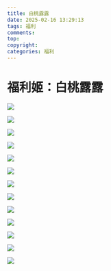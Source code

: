 ```yaml
---
title: 白桃露露
date: 2025-02-16 13:29:13
tags: 福利
comments: 
top:
copyright:
categories: 福利
---
```


#  福利姬：白桃露露

![](https://jsd.cdn.zzko.cn/gh/XD06/picx-images-hosting@master/sex/1739683035808.9kgb1pxbrn.jpg)

![](https://jsd.cdn.zzko.cn/gh/XD06/picx-images-hosting@master/sex/1739683013678.4ub23b5pe9.jpg)

![](https://jsd.cdn.zzko.cn/gh/XD06/picx-images-hosting@master/sex/1739682983165.45t4we30s.jpg)

![](https://jsd.cdn.zzko.cn/gh/XD06/picx-images-hosting@master/sex/1739683002671.2rv9f974cu.jpg)

![](https://jsd.cdn.zzko.cn/gh/XD06/picx-images-hosting@master/sex/1739683049094.60udbwulzq.jpg)

![](https://jsd.cdn.zzko.cn/gh/XD06/picx-images-hosting@master/sex/112487101153303.58hhu6e09l.jpg)

![](https://jsd.cdn.zzko.cn/gh/XD06/picx-images-hosting@master/sex/1739683071079.b910c08gn.jpg)

![](https://jsd.cdn.zzko.cn/gh/XD06/picx-images-hosting@master/sex/112487101153304.5xare71ja1.jpg)

![](https://jsd.cdn.zzko.cn/gh/XD06/picx-images-hosting@master/sex/112487101153306.4n7u7vjjyy.jpg)

![](https://jsd.cdn.zzko.cn/gh/XD06/picx-images-hosting@master/sex/1174952708560422-1536x653.969vaup0ws.jpg)

![](https://jsd.cdn.zzko.cn/gh/XD06/picx-images-hosting@master/sex/1174952708560423-1536x705.9rjix5jh7i.jpg)

![](https://jsd.cdn.zzko.cn/gh/XD06/picx-images-hosting@master/sex/1174952708560428-1536x870.8ojtm9nnbz.jpg)

![](https://jsd.cdn.zzko.cn/gh/XD06/picx-images-hosting@master/sex/1174952708560431-1536x870.6ikf0hvzkw.jpg)







